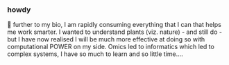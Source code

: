 ### howdy
🌱 further to my bio, I am rapidly consuming everything that I can that helps me work smarter. I wanted to understand plants (viz. nature) - and still do - but I have now realised I will be much more effective at doing so with computational POWER on my side. Omics led to informatics which led to complex systems, I have so much to learn and so little time....

